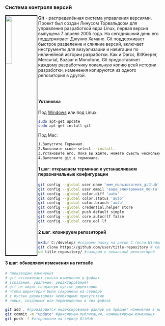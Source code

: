 <h3>Система контроля версий</h3>

<img src="http://media.w3guy.com/wp-content/uploads/2015/02/git.jpg" align="left" border="2" width="20%"/>
<b>Git</b> - распределённая система управления версиями. Проект был создан Линусом Торвальдсом для управления разработкой ядра Linux, первая версия выпущена 7 апреля 2005 года. На сегодняшний день его поддерживает Джунио Хамано. Git поддерживает быстрое разделение и слияние версий, включает инструменты для визуализации и навигации по нелинейной истории разработки. Как и Darcs, BitKeeper, Mercurial, Bazaar и Monotone, Git предоставляет каждому разработчику локальную копию всей истории разработки, изменения копируются из одного репозитория в другой.

<br><br>

<h4>Установка</h4>
Под <a href="https://git-scm.com/download/win">Windows</a> или под Linux:

```bash
sudo apt-get update
sudo apt-get install git
```
Под Mac:
```bash
1.Запустите Терминал.
2.Выполните xcode-select --install.
3.Установите его. Пока вы ждёте, можете съесть несколько печенек.
4.Выполните git в терминале.
```

<h4>1 шаг: открываем терминал и устанавливаем первоначальные конфигурации</h4>

```bash
git config --global user.name 'имя_пользователя_github'
git config --global user.email 'ваша_электронная_почта'
git config --global color.diff 'auto'
git config --global color.status 'auto'
git config --global color.branch 'auto'
git config --global credential.helper store
git config --global push.default simple
git config --global core.autocrlf false
git config --global core.eol lf
```

<h4>2 шаг: клонируем репозиторий</h4>

```bash
mkdir C:/develop/ #cоздаем папку на диске C (если Windows)
git clone https://github.com/user/title-repository # копируем свой репозиторий на компьютер
cd title-repository/ #заходим в локальный репозиторий
```

<h4>3 шаг: обновляем изменения на гитхабе</h4>

```bash
# производим изменения
# git отслеживает только изменения в файлах
# (создание, удаление, редактирование)
# git не видит созданную пустые директории
# чтобы директории были сохранены на сервере
# в пустых директориях необходимо присутствие
# новых, созданных или перемещенных в них файлов

git add . #производится индексирование файлов на предмет изменения в них
git commit -m "update" #фиксируем публикацию, комментируем изменения
git push -f #отправляем на сервер GitHub
```
